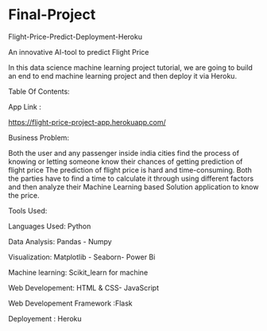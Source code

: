 # Final-Project
Flight-Price-Predict-Deployment-Heroku

An innovative AI-tool to predict Flight Price

In this data science machine learning project tutorial, we are going to build an end to end machine learning project and then deploy it via Heroku.


Table Of Contents:

App Link :

https://flight-price-project-app.herokuapp.com/

Business Problem:

Both the user  and any passenger inside india cities find the process of knowing or letting someone know their chances of getting prediction of flight price
The prediction of flight price is hard and time-consuming. Both the parties have to find a time to calculate it through using different factors 
and then analyze their Machine Learning based Solution application to know the price.

Tools Used:

Languages Used:  Python

Data Analysis: Pandas - Numpy

Visualization: Matplotlib - Seaborn- Power Bi

Machine learning: Scikit_learn for machine 

Web Developement:  HTML & CSS- JavaScript

Web Developement Framework :Flask

Deployement : Heroku 

